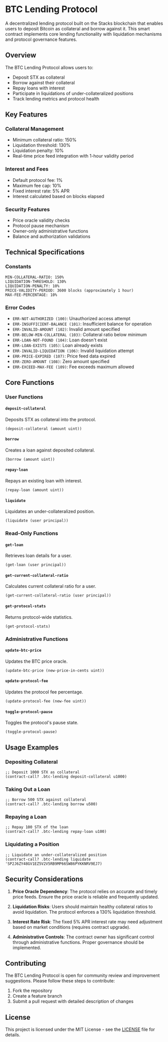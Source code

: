 # BTC Lending Protocol

A decentralized lending protocol built on the Stacks blockchain that enables users to deposit Bitcoin as collateral and borrow against it. This smart contract implements core lending functionality with liquidation mechanisms and protocol governance features.

## Overview

The BTC Lending Protocol allows users to:

- Deposit STX as collateral
- Borrow against their collateral
- Repay loans with interest
- Participate in liquidations of under-collateralized positions
- Track lending metrics and protocol health

## Key Features

### Collateral Management

- Minimum collateral ratio: 150%
- Liquidation threshold: 130%
- Liquidation penalty: 10%
- Real-time price feed integration with 1-hour validity period

### Interest and Fees

- Default protocol fee: 1%
- Maximum fee cap: 10%
- Fixed interest rate: 5% APR
- Interest calculated based on blocks elapsed

### Security Features

- Price oracle validity checks
- Protocol pause mechanism
- Owner-only administrative functions
- Balance and authorization validations

## Technical Specifications

### Constants

```clarity
MIN-COLLATERAL-RATIO: 150%
LIQUIDATION-THRESHOLD: 130%
LIQUIDATION-PENALTY: 10%
PRICE-VALIDITY-PERIOD: 3600 blocks (approximately 1 hour)
MAX-FEE-PERCENTAGE: 10%
```

### Error Codes

- `ERR-NOT-AUTHORIZED (100)`: Unauthorized access attempt
- `ERR-INSUFFICIENT-BALANCE (101)`: Insufficient balance for operation
- `ERR-INVALID-AMOUNT (102)`: Invalid amount specified
- `ERR-BELOW-MIN-COLLATERAL (103)`: Collateral ratio below minimum
- `ERR-LOAN-NOT-FOUND (104)`: Loan doesn't exist
- `ERR-LOAN-EXISTS (105)`: Loan already exists
- `ERR-INVALID-LIQUIDATION (106)`: Invalid liquidation attempt
- `ERR-PRICE-EXPIRED (107)`: Price feed data expired
- `ERR-ZERO-AMOUNT (108)`: Zero amount specified
- `ERR-EXCEED-MAX-FEE (109)`: Fee exceeds maximum allowed

## Core Functions

### User Functions

#### `deposit-collateral`

Deposits STX as collateral into the protocol.

```clarity
(deposit-collateral (amount uint))
```

#### `borrow`

Creates a loan against deposited collateral.

```clarity
(borrow (amount uint))
```

#### `repay-loan`

Repays an existing loan with interest.

```clarity
(repay-loan (amount uint))
```

#### `liquidate`

Liquidates an under-collateralized position.

```clarity
(liquidate (user principal))
```

### Read-Only Functions

#### `get-loan`

Retrieves loan details for a user.

```clarity
(get-loan (user principal))
```

#### `get-current-collateral-ratio`

Calculates current collateral ratio for a user.

```clarity
(get-current-collateral-ratio (user principal))
```

#### `get-protocol-stats`

Returns protocol-wide statistics.

```clarity
(get-protocol-stats)
```

### Administrative Functions

#### `update-btc-price`

Updates the BTC price oracle.

```clarity
(update-btc-price (new-price-in-cents uint))
```

#### `update-protocol-fee`

Updates the protocol fee percentage.

```clarity
(update-protocol-fee (new-fee uint))
```

#### `toggle-protocol-pause`

Toggles the protocol's pause state.

```clarity
(toggle-protocol-pause)
```

## Usage Examples

### Depositing Collateral

```clarity
;; Deposit 1000 STX as collateral
(contract-call? .btc-lending deposit-collateral u1000)
```

### Taking Out a Loan

```clarity
;; Borrow 500 STX against collateral
(contract-call? .btc-lending borrow u500)
```

### Repaying a Loan

```clarity
;; Repay 100 STX of the loan
(contract-call? .btc-lending repay-loan u100)
```

### Liquidating a Position

```clarity
;; Liquidate an under-collateralized position
(contract-call? .btc-lending liquidate 'SP2J6ZY48GV1EZ5V2V5RB9MP66SW86PYKKNRV9EJ7)
```

## Security Considerations

1. **Price Oracle Dependency**: The protocol relies on accurate and timely price feeds. Ensure the price oracle is reliable and frequently updated.

2. **Liquidation Risks**: Users should maintain healthy collateral ratios to avoid liquidation. The protocol enforces a 130% liquidation threshold.

3. **Interest Rate Risk**: The fixed 5% APR interest rate may need adjustment based on market conditions (requires contract upgrade).

4. **Administrative Controls**: The contract owner has significant control through administrative functions. Proper governance should be implemented.

## Contributing

The BTC Lending Protocol is open for community review and improvement suggestions. Please follow these steps to contribute:

1. Fork the repository
2. Create a feature branch
3. Submit a pull request with detailed description of changes

## License

This project is licensed under the MIT License - see the [LICENSE](LICENSE) file for details.
